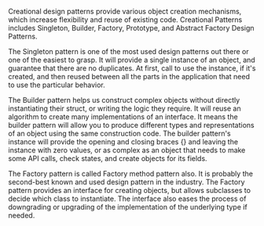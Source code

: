 Creational design patterns provide various object creation mechanisms, which increase flexibility and reuse of existing
code. Creational Patterns includes Singleton, Builder, Factory, Prototype, and Abstract Factory Design Patterns.

The Singleton pattern is one of the most used design patterns out there or one of the easiest to grasp. It will provide
a single instance of an object, and guarantee that there are no duplicates. At first, call to use the instance, if it's
created, and then reused between all the parts in the application that need to use the particular behavior.

The Builder pattern helps us construct complex objects without directly instantiating their struct, or writing the logic
they require. It will reuse an algorithm to create many implementations of an interface. It means the builder pattern
will allow you to produce different types and representations of an object using the same construction code. The builder
pattern's instance will provide the opening and closing braces {} and leaving the instance with zero values, or as
complex as an object that needs to make some API calls, check states, and create objects for its fields.

The Factory pattern is called Factory method pattern also. It is probably the second-best known and used design pattern
in the industry. The Factory pattern provides an interface for creating objects, but allows subclasses to decide which
class to instantiate. The interface also eases the process of downgrading or upgrading of the implementation of the
underlying type if needed.
